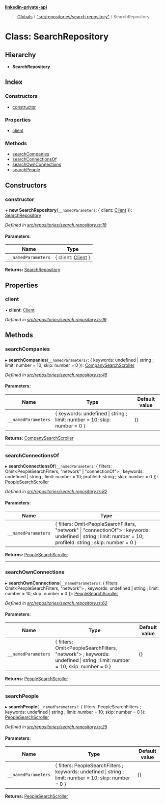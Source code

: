 **[linkedin-private-api](../README.md)**

> [Globals](../globals.md) / ["src/repositories/search.repository"](../modules/_src_repositories_search_repository_.md) / SearchRepository

# Class: SearchRepository

## Hierarchy

- **SearchRepository**

## Index

### Constructors

- [constructor](_src_repositories_search_repository_.searchrepository.md#constructor)

### Properties

- [client](_src_repositories_search_repository_.searchrepository.md#client)

### Methods

- [searchCompanies](_src_repositories_search_repository_.searchrepository.md#searchcompanies)
- [searchConnectionsOf](_src_repositories_search_repository_.searchrepository.md#searchconnectionsof)
- [searchOwnConnections](_src_repositories_search_repository_.searchrepository.md#searchownconnections)
- [searchPeople](_src_repositories_search_repository_.searchrepository.md#searchpeople)

## Constructors

### constructor

\+ **new SearchRepository**(`__namedParameters`: { client: [Client](_src_core_client_.client.md) }): [SearchRepository](_src_repositories_search_repository_.searchrepository.md)

_Defined in [src/repositories/search.repository.ts:19](https://github.com/eilonmore/linkedin-private-api/blob/354b20a/src/repositories/search.repository.ts#L19)_

#### Parameters:

| Name                | Type                                              |
| ------------------- | ------------------------------------------------- |
| `__namedParameters` | { client: [Client](_src_core_client_.client.md) } |

**Returns:** [SearchRepository](_src_repositories_search_repository_.searchrepository.md)

## Properties

### client

• **client**: [Client](_src_core_client_.client.md)

_Defined in [src/repositories/search.repository.ts:19](https://github.com/eilonmore/linkedin-private-api/blob/354b20a/src/repositories/search.repository.ts#L19)_

## Methods

### searchCompanies

▸ **searchCompanies**(`__namedParameters?`: { keywords: undefined \| string ; limit: number = 10; skip: number = 0 }): [CompanySearchScroller](_src_scrollers_company_search_scroller_.companysearchscroller.md)

_Defined in [src/repositories/search.repository.ts:45](https://github.com/eilonmore/linkedin-private-api/blob/354b20a/src/repositories/search.repository.ts#L45)_

#### Parameters:

| Name                | Type                                                                     | Default value |
| ------------------- | ------------------------------------------------------------------------ | ------------- |
| `__namedParameters` | { keywords: undefined \| string ; limit: number = 10; skip: number = 0 } | {}            |

**Returns:** [CompanySearchScroller](_src_scrollers_company_search_scroller_.companysearchscroller.md)

---

### searchConnectionsOf

▸ **searchConnectionsOf**(`__namedParameters`: { filters: Omit<PeopleSearchFilters, \"network\" \| \"connectionOf\"\> ; keywords: undefined \| string ; limit: number = 10; profileId: string ; skip: number = 0 }): [PeopleSearchScroller](_src_scrollers_people_search_scroller_.peoplesearchscroller.md)

_Defined in [src/repositories/search.repository.ts:82](https://github.com/eilonmore/linkedin-private-api/blob/354b20a/src/repositories/search.repository.ts#L82)_

#### Parameters:

| Name                | Type                                                                                                                                                                |
| ------------------- | ------------------------------------------------------------------------------------------------------------------------------------------------------------------- |
| `__namedParameters` | { filters: Omit<PeopleSearchFilters, \"network\" \| \"connectionOf\"\> ; keywords: undefined \| string ; limit: number = 10; profileId: string ; skip: number = 0 } |

**Returns:** [PeopleSearchScroller](_src_scrollers_people_search_scroller_.peoplesearchscroller.md)

---

### searchOwnConnections

▸ **searchOwnConnections**(`__namedParameters?`: { filters: Omit<PeopleSearchFilters, \"network\"\> ; keywords: undefined \| string ; limit: number = 10; skip: number = 0 }): [PeopleSearchScroller](_src_scrollers_people_search_scroller_.peoplesearchscroller.md)

_Defined in [src/repositories/search.repository.ts:62](https://github.com/eilonmore/linkedin-private-api/blob/354b20a/src/repositories/search.repository.ts#L62)_

#### Parameters:

| Name                | Type                                                                                                                        | Default value |
| ------------------- | --------------------------------------------------------------------------------------------------------------------------- | ------------- |
| `__namedParameters` | { filters: Omit<PeopleSearchFilters, \"network\"\> ; keywords: undefined \| string ; limit: number = 10; skip: number = 0 } | {}            |

**Returns:** [PeopleSearchScroller](_src_scrollers_people_search_scroller_.peoplesearchscroller.md)

---

### searchPeople

▸ **searchPeople**(`__namedParameters?`: { filters: PeopleSearchFilters ; keywords: undefined \| string ; limit: number = 10; skip: number = 0 }): [PeopleSearchScroller](_src_scrollers_people_search_scroller_.peoplesearchscroller.md)

_Defined in [src/repositories/search.repository.ts:25](https://github.com/eilonmore/linkedin-private-api/blob/354b20a/src/repositories/search.repository.ts#L25)_

#### Parameters:

| Name                | Type                                                                                                    | Default value |
| ------------------- | ------------------------------------------------------------------------------------------------------- | ------------- |
| `__namedParameters` | { filters: PeopleSearchFilters ; keywords: undefined \| string ; limit: number = 10; skip: number = 0 } | {}            |

**Returns:** [PeopleSearchScroller](_src_scrollers_people_search_scroller_.peoplesearchscroller.md)
